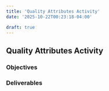 ```yaml
---
title: 'Quality Attributes Activity'
date: '2025-10-22T00:23:18-04:00'

draft: true
---
```


## Quality Attributes Activity

### Objectives

### Deliverables